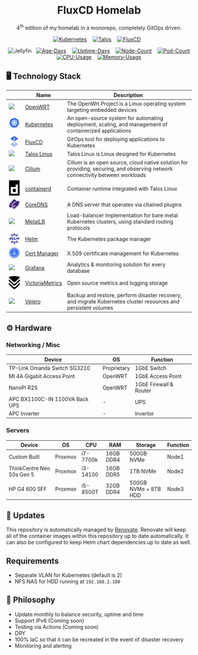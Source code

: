 <div align="center">

# FluxCD Homelab

4<sup>th</sup> edition of my homelab in a monorepo, completely GitOps driven.

</div>


<div align="center">

[![Kubernetes](https://img.shields.io/endpoint?url=https%3A%2F%2Fkromgo.raspbernetes.com%2Fkubernetes_version&style=for-the-badge&logo=kubernetes&logoColor=white&color=blue)](https://kubernetes.io/)
&nbsp;&nbsp;
[![Talos](https://img.shields.io/endpoint?url=https%3A%2F%2Fkromgo.raspbernetes.com%2Ftalos_version&style=for-the-badge&logo=talos&logoColor=white&color=blue)](https://talos.dev)
&nbsp;&nbsp;
[![FluxCD](https://img.shields.io/endpoint?url=https%3A%2F%2Fkromgo.raspbernetes.com%2Fflux_version&style=for-the-badge&logo=flux&logoColor=white&color=blue)](https://fluxcd.io/)
&nbsp;&nbsp;

</div>

<div align="center">

![Jellyfin](https://cronitor.io/badges/fM5CuI/production/mO5x8nd7p3CaNIfguz368Gkn-IM.svg)&nbsp;&nbsp;
[![Age-Days](https://img.shields.io/endpoint?url=https%3A%2F%2Fkromgo.raspbernetes.com%2Fcluster_age_days&style=flat-square&label=Age)](https://github.com/kashalls/kromgo)
&nbsp;&nbsp;
[![Uptime-Days](https://img.shields.io/endpoint?url=https%3A%2F%2Fkromgo.raspbernetes.com%2Fcluster_uptime_days&style=flat-square&label=Uptime)](https://github.com/kashalls/kromgo)
&nbsp;&nbsp;
[![Node-Count](https://img.shields.io/endpoint?url=https%3A%2F%2Fkromgo.raspbernetes.com%2Fcluster_node_count&style=flat-square&label=Nodes)](https://github.com/kashalls/kromgo)
&nbsp;&nbsp;
[![Pod-Count](https://img.shields.io/endpoint?url=https%3A%2F%2Fkromgo.raspbernetes.com%2Fcluster_pod_count&style=flat-square&label=Pods)](https://github.com/kashalls/kromgo)
&nbsp;&nbsp;
[![CPU-Usage](https://img.shields.io/endpoint?url=https%3A%2F%2Fkromgo.raspbernetes.com%2Fcluster_cpu_usage&style=flat-square&label=CPU)](https://github.com/kashalls/kromgo)
&nbsp;&nbsp;
[![Memory-Usage](https://img.shields.io/endpoint?url=https%3A%2F%2Fkromgo.raspbernetes.com%2Fcluster_memory_usage&style=flat-square&label=Memory)](https://github.com/kashalls/kromgo)
&nbsp;&nbsp;

</div>

## 🖥️ Technology Stack

|                                                                                                                                      | Name                                           | Description                                                                                                                   |
|--------------------------------------------------------------------------------------------------------------------------------------|------------------------------------------------|-------------------------------------------------------------------------------------------------------------------------------|
| <img width="32" src="https://raw.githubusercontent.com/openwrt/branding/refs/heads/master/logo/openwrt_logo_blue_and_dark_blue.svg"> | [OpenWRT](https://kubernetes.io/)              | The OpenWrt Project is a Linux operating system targeting embedded devices                                                    |
| <img width="32" src="https://github.com/cncf/artwork/raw/main/projects/kubernetes/icon/color/kubernetes-icon-color.svg">             | [Kubernetes](https://kubernetes.io/)           | An open-source system for automating deployment, scaling, and management of containerized applications                        |
| <img width="32" src="https://github.com/cncf/artwork/raw/main/projects/flux/icon/color/flux-icon-color.svg">                         | [FluxCD](https://fluxcd.io/)                   | GitOps tool for deploying applications to Kubernetes                                                                          |
| <img width="32" src="https://www.talos.dev/images/logo.svg">                                                                         | [Talos Linux](https://www.talos.dev/)          | Talos Linux is Linux designed for Kubernetes                                                                                  |
| <img width="62" src="https://github.com/cncf/artwork/raw/main/projects/cilium/icon/color/cilium_icon-color.svg">                     | [Cilium](https://cilium.io/)                   | Cilium is an open source, cloud native solution for providing, securing, and observing network connectivity between workloads |
| <img width="32" src="https://github.com/cncf/artwork/raw/main/projects/containerd/icon/color/containerd-icon-color.svg">             | [containerd](https://containerd.io/)           | Container runtime integrated with Talos Linux                                                                                 |
| <img width="32" src="https://github.com/cncf/artwork/raw/main/projects/coredns/icon/color/coredns-icon-color.svg">                   | [CoreDNS](https://coredns.io/)                 | A DNS server that operates via chained plugins                                                                                |
| <img width="32" src="https://metallb.universe.tf/images/logo/metallb-blue.png">                                                      | [MetalLB](https://metallb.universe.tf/)        | Load-balancer implementation for bare metal Kubernetes clusters, using standard routing protocols                             |
| <img width="32" src="https://github.com/cncf/artwork/raw/main/projects/helm/icon/color/helm-icon-color.svg">                         | [Helm](https://helm.sh)                        | The Kubernetes package manager                                                                                                |
| <img width="32" src="https://github.com/cncf/artwork/raw/main/projects/cert-manager/icon/color/cert-manager-icon-color.svg">         | [Cert Manager](https://cert-manager.io/)       | X.509 certificate management for Kubernetes                                                                                   |
| <img width="32" src="https://grafana.com/static/img/menu/grafana2.svg">                                                              | [Grafana](https://grafana.com)                 | Analytics & monitoring solution for every database                                                                            |
| <img width="62" src="https://raw.githubusercontent.com/navaneeth-dev/fluxcd-homelab/refs/heads/main/.github/assets/vm.jpg">          | [VictoriaMetrics](https://victoriametrics.com) | Open source metrics and logging storage                                                                                       |
| <img width="62" src="https://velero.io/img/Velero.svg">                                                                              | [Velero](https://velero.io/)                   | Backup and restore, perform disaster recovery, and migrate Kubernetes cluster resources and persistent volumes                |

## ⚙ Hardware

### Networking / Misc

| Device                         | OS          | Function               |
|--------------------------------|-------------|------------------------|
| TP-Link Omanda Switch SG3210   | Proprietary | 1GbE Switch            |
| MI 4A Gigabit Access Point     | OpenWRT     | 1GbE Access Point      |
| NanoPi R2S                     | OpenWRT     | 1GbE Firewall & Router |
| APC BX1100C-IN 1100VA Back UPS | -           | UPS                    |
| APC Inverter                   | -           | Invertor               |

### Servers

| Device                    | OS      | CPU      | RAM       | Storage              | Function |
|---------------------------|---------|----------|-----------|----------------------|----------|
| Custom Built              | Proxmox | i7-7700k | 16GB DDR4 | 500GB NVMe           | Node1    |
| ThinkCentre Neo 50s Gen 5 | Proxmox | i3-14100 | 16GB DDR5 | 1TB NVMe             | Node2    |
| HP G4 600 SFF             | Proxmox | i5-8500T | 32GB DDR4 | 500GB NVMe + 8TB HDD | Node3    |

## 🤖 Updates

This repository is automatically managed by [Renovate](https://renovatebot.com/). Renovate will keep all of the
container images within this repository up to date automatically. It can also be configured to keep Helm chart
dependencies up to date as well.

## Requirements

- Separate VLAN for Kubernetes (default is 2)
- NFS NAS for HDD running at `192.168.2.180`

## 📜 Philosophy

- Update monthly to balance security, uptime and time
- Support IPv6 (Coming soon)
- Testing via Actions (Coming soon)
- DRY
- 100% IaC so that it can be recreated in the event of disaster recovery
- Monitoring and alerting
